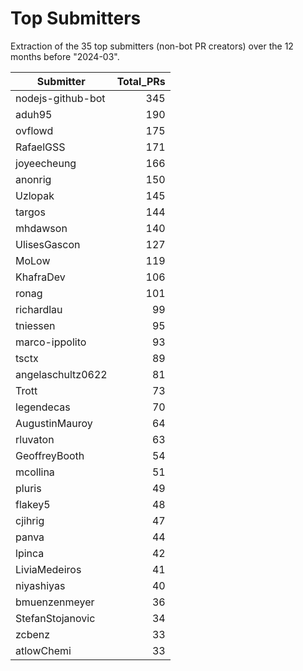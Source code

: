 # Top Submitters

Extraction of the 35 top submitters (non-bot PR creators) 
over the 12 months before "2024-03".


| Submitter         | Total_PRs |
| ----------------- | --------: |
| nodejs-github-bot |       345 |
| aduh95            |       190 |
| ovflowd           |       175 |
| RafaelGSS         |       171 |
| joyeecheung       |       166 |
| anonrig           |       150 |
| Uzlopak           |       145 |
| targos            |       144 |
| mhdawson          |       140 |
| UlisesGascon      |       127 |
| MoLow             |       119 |
| KhafraDev         |       106 |
| ronag             |       101 |
| richardlau        |        99 |
| tniessen          |        95 |
| marco-ippolito    |        93 |
| tsctx             |        89 |
| angelaschultz0622 |        81 |
| Trott             |        73 |
| legendecas        |        70 |
| AugustinMauroy    |        64 |
| rluvaton          |        63 |
| GeoffreyBooth     |        54 |
| mcollina          |        51 |
| pluris            |        49 |
| flakey5           |        48 |
| cjihrig           |        47 |
| panva             |        44 |
| lpinca            |        42 |
| LiviaMedeiros     |        41 |
| niyashiyas        |        40 |
| bmuenzenmeyer     |        36 |
| StefanStojanovic  |        34 |
| zcbenz            |        33 |
| atlowChemi        |        33 |
